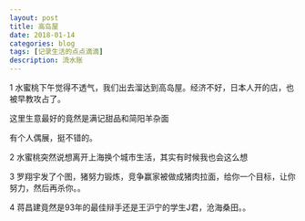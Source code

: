 ```yaml
---
layout: post
title: 高岛屋
date: 2018-01-14
categories: blog
tags: [记录生活的点点滴滴]
description: 流水账
---
```


1 水蜜桃下午觉得不透气，我们出去溜达到高岛屋。经济不好，日本人开的店，也被早教攻占了。
  
  这里生意最好的竟然是满记甜品和简阳羊杂面
  
  有个人偶展，挺不错的。
 
2 水蜜桃突然说想离开上海换个城市生活，其实有时候我也会这么想

3 罗翔宇发了个图，猪努力锻炼，竞争赢家被做成猪肉拉面，给你一个目标，让你努力，然后再杀你。。

4 蒋昌建竟然是93年的最佳辩手还是王沪宁的学生J君，沧海桑田。。
